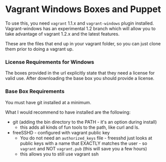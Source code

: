 Vagrant Windows Boxes and Puppet
============================
  
To use this, you need `vagrant` 1.1.x and `vagrant-windows` plugin installed. Vagrant-windows has an experimental 1.2 branch which will allow you to take advantage of vagrant 1.2.x and the latest features.  
  
These are the files that end up in your vagrant folder, so you can just clone them prior to doing a vagrant up.  
  
### License Requirements for Windows
The boxes provided in the url explicitly state that they need a license for valid use. After downloading the base box you should provide a license.  
  
### Base Box Requirements
You must have git installed at a minimum.  
  
What I would recommend to have installed are the following: 
  
 * git (adding the bin directory to the PATH - it's an option during install)
    * this adds all kinds of fun tools to the path, like curl and ls.
 * freeSSHD - configured with vagrant public key 
    * You do not need an `authorized_keys` file - freesshd just looks at public keys with a name that EXACTLY matches the user - so `vagrant` and NOT `vagrant.pub` (this will save you a few hours)
    * this allows you to still use vagrant ssh

